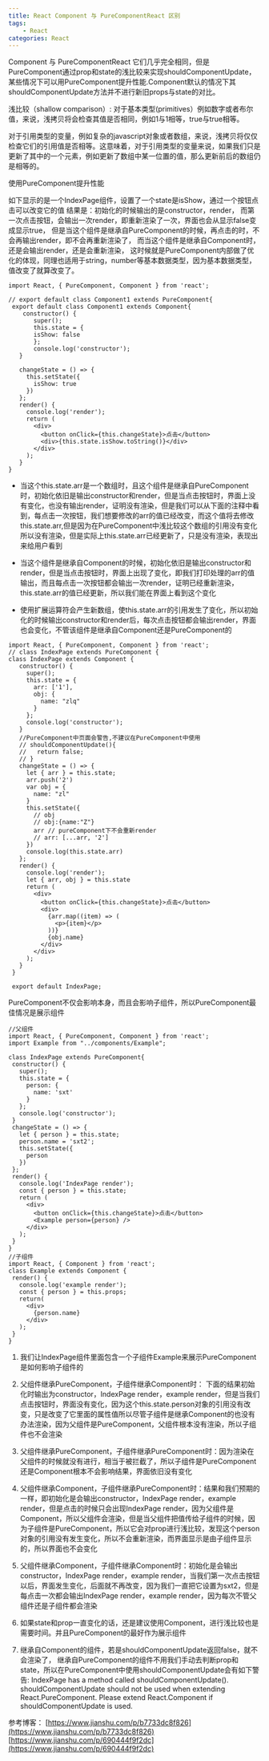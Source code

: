 ```yaml
---
title: React Component 与 PureComponentReact 区别
tags:
    - React
categories: React
---
```


 Component 与 PureComponentReact 它们几乎完全相同，但是PureComponent通过prop和state的浅比较来实现shouldComponentUpdate，某些情况下可以用PureComponent提升性能.Component默认的情况下其shouldComponentUpdate方法并不进行新旧props与state的对比。
<!-- more -->

 浅比较（shallow comparison）:
 对于基本类型(primitives）例如数字或者布尔值，来说，浅拷贝将会检查其值是否相同，例如1与1相等，true与true相等。

 对于引用类型的变量，例如复杂的javascript对象或者数组，来说，浅拷贝将仅仅检查它们的引用值是否相等。这意味着，对于引用类型的变量来说，如果我们只是更新了其中的一个元素，例如更新了数组中某一位置的值，那么更新前后的数组仍是相等的。

 使用PureComponent提升性能

 如下显示的是一个IndexPage组件，设置了一个state是isShow，通过一个按钮点击可以改变它的值
 结果是：初始化的时候输出的是constructor，render，
 而第一次点击按钮，会输出一次render，即重新渲染了一次，界面也会从显示false变成显示true，
 但是当这个组件是继承自PureComponent的时候，再点击的时，不会再输出render，即不会再重新渲染了，
 而当这个组件是继承自Component时，还是会输出render，还是会重新渲染，
 这时候就是PureComponent内部做了优化的体现，同理也适用于string，number等基本数据类型，因为基本数据类型，值改变了就算改变了。

 ```
 import React, { PureComponent, Component } from 'react';

// export default class Component1 extends PureComponent{
  export default class Component1 extends Component{
     constructor() {
        super();
        this.state = {
        isShow: false
        };
        console.log('constructor');
    }

    changeState = () => {
      this.setState({
        isShow: true
      })
    };
    render() {
      console.log('render');
      return (
        <div>
          <button onClick={this.changeState}>点击</button>
          <div>{this.state.isShow.toString()}</div>
        </div>
      );
    }
}
 ```

 - 当这个this.state.arr是一个数组时，且这个组件是继承自PureComponent时，初始化依旧是输出constructor和render，但是当点击按钮时，界面上没有变化，也没有输出render，证明没有渲染，但是我们可以从下面的注释中看到，每点击一次按钮，我们想要修改的arr的值已经改变，而这个值将去修改this.state.arr,但是因为在PureComponent中浅比较这个数组的引用没有变化所以没有渲染，但是实际上this.state.arr已经更新了，只是没有渲染，表现出来给用户看到

 - 当这个组件是继承自Component的时候，初始化依旧是输出constructor和render，但是当点击按钮时，界面上出现了变化，即我们打印处理的arr的值输出，而且每点击一次按钮都会输出一次render，证明已经重新渲染，this.state.arr的值已经更新，所以我们能在界面上看到这个变化

 - 使用扩展运算符会产生新数组，使this.state.arr的引用发生了变化，所以初始化的时候输出constructor和render后，每次点击按钮都会输出render，界面也会变化，不管该组件是继承自Component还是PureComponent的

 ```
 import React, { PureComponent, Component } from 'react';
// class IndexPage extends PureComponent {
class IndexPage extends Component {
    constructor() {
      super();
      this.state = {
        arr: ['1'],
        obj: {
          name: "zlq"
        }
      };
      console.log('constructor');
    }
    //PureComponent中页面会警告,不建议在PureComponent中使用
    // shouldComponentUpdate(){
    //   return false;
    // }
    changeState = () => {
      let { arr } = this.state;
      arr.push('2') 
      var obj = {
        name: "zl"
      }
      this.setState({
        // obj
        // obj:{name:"Z"}
        arr // pureComponent下不会重新render 
        // arr: [...arr, '2']
      })
      console.log(this.state.arr)
    };
    render() {
      console.log('render');
      let { arr, obj } = this.state
      return (
        <div>
          <button onClick={this.changeState}>点击</button>
          <div>
            {arr.map((item) => (
              <p>{item}</p>
            ))}
            {obj.name}
          </div>
        </div>
      );
    }
  }
  
  export default IndexPage;
 ```

 PureComponent不仅会影响本身，而且会影响子组件，所以PureComponent最佳情况是展示组件

 ```
 //父组件
import React, { PureComponent, Component } from 'react';
import Example from "../components/Example";

class IndexPage extends PureComponent{
  constructor() {
    super();
    this.state = {
      person: {
        name: 'sxt'
      }
    };
    console.log('constructor');
  }
  changeState = () => {
    let { person } = this.state;
    person.name = 'sxt2';
    this.setState({
      person
    })
  };
  render() {
    console.log('IndexPage render');
    const { person } = this.state;
    return (
      <div>
        <button onClick={this.changeState}>点击</button>
        <Example person={person} />
      </div>
    );
  }
}
//子组件
import React, { Component } from 'react';
class Example extends Component {
  render() {
    console.log('example render');
    const { person } = this.props;
    return(
      <div>
        {person.name}
      </div>
    );
  }
}
 ```

1. 我们让IndexPage组件里面包含一个子组件Example来展示PureComponent是如何影响子组件的

2. 父组件继承PureComponent，子组件继承Component时：
下面的结果初始化时输出为constructor，IndexPage render，example render，但是当我们点击按钮时，界面没有变化，因为这个this.state.person对象的引用没有改变，只是改变了它里面的属性值所以尽管子组件是继承Component的也没有办法渲染，因为父组件是PureComponent，父组件根本没有渲染，所以子组件也不会渲染

3. 父组件继承PureComponent，子组件继承PureComponent时：因为渲染在父组件的时候就没有进行，相当于被拦截了，所以子组件是PureComponent还是Component根本不会影响结果，界面依旧没有变化

4. 父组件继承Component，子组件继承PureComponent时：结果和我们预期的一样，即初始化是会输出constructor，IndexPage render，example render，但是点击的时候只会出现IndexPage render，因为父组件是Component，所以父组件会渲染，但是当父组件把值传给子组件的时候，因为子组件是PureComponent，所以它会对prop进行浅比较，发现这个person对象的引用没有发生变化，所以不会重新渲染，而界面显示是由子组件显示的，所以界面也不会变化

5. 父组件继承Component，子组件继承Component时：初始化是会输出constructor，IndexPage render，example render，当我们第一次点击按钮以后，界面发生变化，后面就不再改变，因为我们一直把它设置为sxt2，但是每点击一次都会输出IndexPage render，example render，因为每次不管父组件还是子组件都会渲染

6. 如果state和prop一直变化的话，还是建议使用Component，进行浅比较也是需要时间。并且PureComponent的最好作为展示组件

7. 继承自Component的组件，若是shouldComponentUpdate返回false，就不会渲染了，
继承自PureComponent的组件不用我们手动去判断prop和state，所以在PureComponent中使用shouldComponentUpdate会有如下警告:
IndexPage has a method called shouldComponentUpdate(). shouldComponentUpdate should not be used when extending React.PureComponent. Please extend React.Component if shouldComponentUpdate is used.

参考博客：
[https://www.jianshu.com/p/b7733dc8f826](https://www.jianshu.com/p/b7733dc8f826)
[https://www.jianshu.com/p/690444f9f2dc](https://www.jianshu.com/p/690444f9f2dc)






